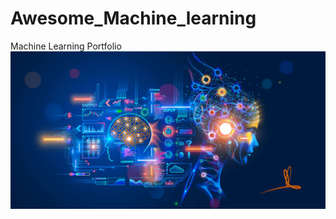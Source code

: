 # Awesome_Machine_learning
Machine Learning Portfolio
![](https://github.com/b5397/Awesome_Machine_learning/blob/main/Images/Machine_learning.jpg)
